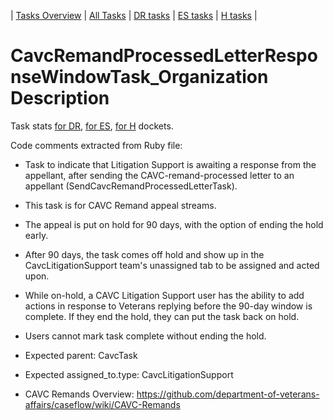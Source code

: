 | [Tasks Overview](../tasks-overview.md) | [All Tasks](../alltasks.md) | [DR tasks](../docket-DR/tasklist.md) | [ES tasks](../docket-ES/tasklist.md) | [H tasks](../docket-H/tasklist.md) |
# CavcRemandProcessedLetterResponseWindowTask_Organization Description

Task stats [for DR](../docket-DR/CavcRemandProcessedLetterResponseWindowTask_Organization.md), [for ES](../docket-ES/CavcRemandProcessedLetterResponseWindowTask_Organization.md), [for H](../docket-H/CavcRemandProcessedLetterResponseWindowTask_Organization.md) dockets.


<!-- class_comments:begin -->
<!-- Do not modify within this block; modify associated rb file instead and run comments_to_descriptions.py. -->
Code comments extracted from Ruby file:
* Task to indicate that Litigation Support is awaiting a response from the appellant,
  after sending the CAVC-remand-processed letter to an appellant (SendCavcRemandProcessedLetterTask).
* This task is for CAVC Remand appeal streams.
* The appeal is put on hold for 90 days, with the option of ending the hold early.
* After 90 days, the task comes off hold and show up in the CavcLitigationSupport team's unassigned tab
  to be assigned and acted upon.
* While on-hold, a CAVC Litigation Support user has the ability to add actions in response to Veterans replying
  before the 90-day window is complete. If they end the hold, they can put the task back on hold.
* Users cannot mark task complete without ending the hold.
  
* Expected parent: CavcTask
* Expected assigned_to.type: CavcLitigationSupport
  
* CAVC Remands Overview: https://github.com/department-of-veterans-affairs/caseflow/wiki/CAVC-Remands
<!-- class_comments:end -->
